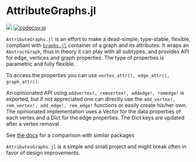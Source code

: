# AttributeGraphs.jl

[![](https://img.shields.io/badge/docs-dev-blue.svg)](https://UniStuttgart-IKR.github.io/AttributeGraphs.jl/dev)
[![codecov.io](http://codecov.io/github/UniStuttgart-IKR/AttributeGraphs.jl/coverage.svg?branch=main)](http://codecov.io/github/UniStuttgart-IKR/AttributeGraphs.jl?branch=main)

`AttributeGraphs.jl` is an effort to make a dead-simple, type-stable, flexible, compliant with [`Graphs.jl`](https://github.com/JuliaGraphs/Graphs.jl) container of a graph and its attributes.
It wraps an `AbstractGraph`, thus in theory it can play with all subtypes, and provides API for edge, vertices and graph properties.
The type of properties is parametric and fully flexible.

To access the properties you can use `vertex_attr(), edge_attr(), graph_attr()`.

An opinionated API using `addvertex!, remvertex!, addedge!, remedge!` is exported, but if not appreciated one can directly use the `add_vertex!, rem_vertex!, add_edge!, rem_edge!` functions or easily create his/her own.
The opinionated implementation uses a Vector for the data properties of each vertex and a Dict for the edge properties.
The Dict keys are updated after a vertex removal.

See [the docs](https://unistuttgart-ikr.github.io/AttributeGraphs.jl/dev/#Similar-packages-and-differences) for a comparison with similar packages

`AttributesGraphs.jl` is a simple and small project and might break often in favor of design improvements.
